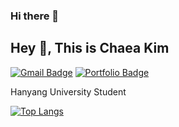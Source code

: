 ### Hi there 👋

<!--
**2018007956/2018007956** is a ✨ _special_ ✨ repository because its `README.md` (this file) appears on your GitHub profile.

Here are some ideas to get you started:

- 🔭 I’m currently working on ...
- 🌱 I’m currently learning ...
- 👯 I’m looking to collaborate on ...
- 🤔 I’m looking for help with ...
- 💬 Ask me about ...
- 📫 How to reach me: ...
- 😄 Pronouns: ...
- ⚡ Fun fact: ...
-->

## Hey 👋, This is Chaea Kim
[![Gmail Badge](https://img.shields.io/badge/-chaea11s0@gmail.com-c14438?style=flat&logo=Gmail&logoColor=white&link=mailto:chaea11s0@gmail.com)](mailto:chaea11s0@gmail.com) [![Portfolio Badge](https://img.shields.io/badge/portfolio-web-blue?style=flat&link=https://github.com/2018007956/)](https://github.com/2018007956/) <p align='left'>Hanyang University Student
</p>

[![Top Langs](https://github-readme-stats.vercel.app/api/top-langs/?username=2018007956)](https://github.com/2018007956/github-readme-stats)
